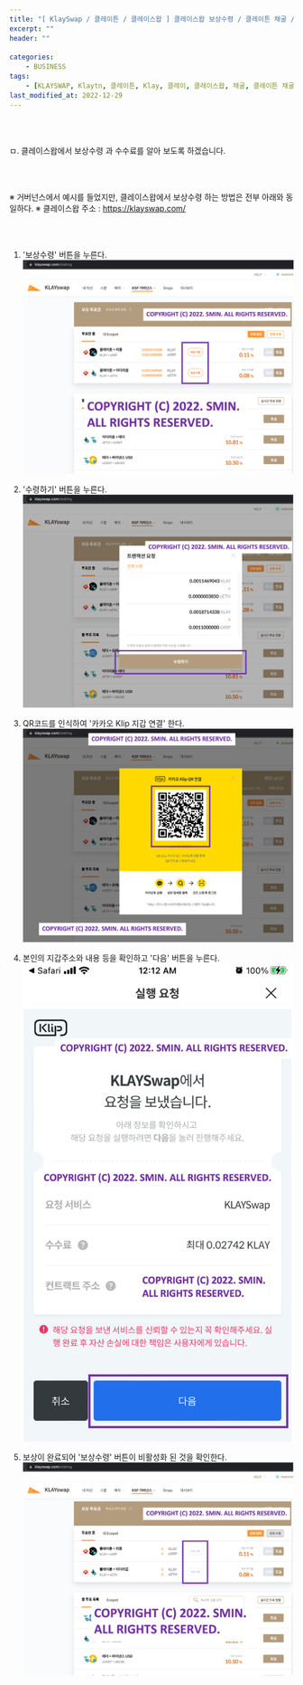 ```yaml
---
title: "[ KlaySwap / 클레이튼 / 클레이스왑 ] 클레이스왑 보상수령 / 클레이튼 채굴 / 채굴 / 가상화폐 채굴"
excerpt: ""
header: ""

categories:
    - BUSINESS
tags:
    - [KLAYSWAP, Klaytn, 클레이튼, Klay, 클레이, 클레이스왑, 채굴, 클레이튼 채굴, 클레이 채굴, Klip, 카카오 지갑, 클레이스왑 보상수령, 보상수령, 가상화폐 보상, 가상화폐 채굴]
last_modified_at: 2022-12-29
---
```


<br><br>

ㅁ. 클레이스왑에서 보상수령 과 수수료를 알아 보도록 하겠습니다.

<br><br>

※ 거버넌스에서 예시를 들었지만, 클레이스왑에서 보상수령 하는 방법은 전부 아래와 동일하다.
※ 클레이스왑 주소 : https://klayswap.com/

<br><br>

1. '보상수령' 버튼을 누른다.
![](/upload/klayswap/02_gathering/00.png)


2. '수령하기' 버튼을 누른다.
![](/upload/klayswap/02_gathering/01.png)


3. QR코드를 인식하여 '카카오 Klip 지갑 연결' 한다.
![](/upload/klayswap/02_gathering/02.png)


4. 본인의 지갑주소와 내용 등을 확인하고 '다음' 버튼을 누른다.
![](/upload/klayswap/02_gathering/03.png)


5. 보상이 완료되어 '보상수령' 버튼이 비활성화 된 것을 확인한다.
![](/upload/klayswap/02_gathering/04.png)

